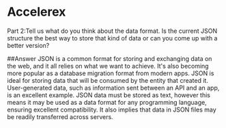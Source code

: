 # Accelerex
Part 2:Tell us what do you think about the data format. Is the current JSON structure the best 
way to store that kind of data or can you come up with a better version?

##Answer
JSON is a common format for storing and exchanging data on the web, and it all relies on what we want to achieve. 
It's also becoming more popular as a database migration format from modern apps. 
JSON is ideal for storing data that will be consumed by the entity that created it. 
User-generated data, such as information sent between an API and an app, is an excellent example. 
JSON data must be stored as text, however this means it may be used as a data format for any programming language, ensuring excellent compatibility. 
It also implies that data in JSON files may be readily transferred across servers.
